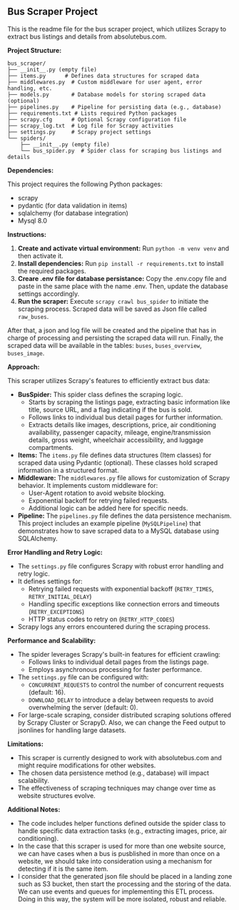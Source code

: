 ## Bus Scraper Project

This is the readme file for the bus scraper project, which utilizes Scrapy to extract bus listings and details from absolutebus.com.

**Project Structure:**
```
bus_scraper/
├── __init__.py (empty file)
├── items.py      # Defines data structures for scraped data
├── middlewares.py  # Custom middleware for user agent, error handling, etc.
├── models.py       # Database models for storing scraped data (optional)
├── pipelines.py    # Pipeline for persisting data (e.g., database)
├── requirements.txt # Lists required Python packages
├── scrapy.cfg      # Optional Scrapy configuration file
├── scrapy_log.txt  # Log file for Scrapy activities
├── settings.py     # Scrapy project settings
└── spiders/
    ├── __init__.py (empty file)
    └── bus_spider.py  # Spider class for scraping bus listings and details
```

**Dependencies:**

This project requires the following Python packages:

- scrapy
- pydantic (for data validation in items)
- sqlalchemy (for database integration)
- Mysql 8.0 

**Instructions:**
1. **Create and activate virtual environment:** Run `python -m venv venv` and then activate it. 
2. **Install dependencies:** Run `pip install -r requirements.txt` to install the required packages.
3. **Creare .env file for database persistance:** Copy the .env.copy file and paste in the same place with the name .env. Then, update the database settings accordingly. 
3. **Run the scraper:** Execute `scrapy crawl bus_spider` to initiate the scraping process. Scraped data will be saved as Json file called `raw_buses`.

After that, a json and log file will be created and the pipeline that has in charge of processing and persisting the scraped data will run. Finally, the scraped data will be available in the tables: `buses`, `buses_overview`, `buses_image`.


**Approach:**

This scraper utilizes Scrapy's features to efficiently extract bus data:

- **BusSpider:** This spider class defines the scraping logic.
    - Starts by scraping the listings page, extracting basic information like title, source URL, and a flag indicating if the bus is sold.
    - Follows links to individual bus detail pages for further information.
    - Extracts details like images, descriptions, price, air conditioning availability, passenger capacity, mileage, engine/transmission details, gross weight, wheelchair accessibility, and luggage compartments.
- **Items:** The `items.py` file defines data structures (Item classes) for scraped data using Pydantic (optional). These classes hold scraped information in a structured format.
- **Middleware:** The `middlewares.py` file allows for customization of Scrapy behavior. It implements custom middleware for:
    - User-Agent rotation to avoid website blocking.
    - Exponential backoff for retrying failed requests.
    - Additional logic can be added here for specific needs.
- **Pipeline:** The `pipelines.py` file defines the data persistence mechanism. This project includes an example pipeline (`MySQLPipeline`) that demonstrates how to save scraped data to a MySQL database using SQLAlchemy. 

**Error Handling and Retry Logic:**

- The `settings.py` file configures Scrapy with robust error handling and retry logic.
- It defines settings for:
    - Retrying failed requests with exponential backoff (`RETRY_TIMES`, `RETRY_INITIAL_DELAY`)
    - Handling specific exceptions like connection errors and timeouts (`RETRY_EXCEPTIONS`)
    - HTTP status codes to retry on (`RETRY_HTTP_CODES`)
- Scrapy logs any errors encountered during the scraping process.

**Performance and Scalability:**

- The spider leverages Scrapy's built-in features for efficient crawling:
    - Follows links to individual detail pages from the listings page.
    - Employs asynchronous processing for faster performance.
- The `settings.py` file can be configured with:
    - `CONCURRENT_REQUESTS` to control the number of concurrent requests (default: 16).
    - `DOWNLOAD_DELAY` to introduce a delay between requests to avoid overwhelming the server (default: 0).
- For large-scale scraping, consider distributed scraping solutions offered by Scrapy Cluster or ScrapyD. Also, we can change the Feed output to jsonlines for handling large datasets. 


**Limitations:**

- This scraper is currently designed to work with absolutebus.com and might require modifications for other websites.
- The chosen data persistence method (e.g., database) will impact scalability.
- The effectiveness of scraping techniques may change over time as website structures evolve.

**Additional Notes:**

- The code includes helper functions defined outside the spider class to handle specific data extraction tasks (e.g., extracting images, price, air conditioning).
- In the case that this scraper is used for more than one website source, we can have cases when a bus is pusblished in more than once on a website, we should take into consideration using a mechanism for detecting if it is the same item.
- I consider that the generated json file should be placed in a landing zone such as S3 bucket, then start the processing and the storing of the data. We can use events and queues for implementing this ETL process. Doing in this way, the system will be more isolated, robust and reliable.
